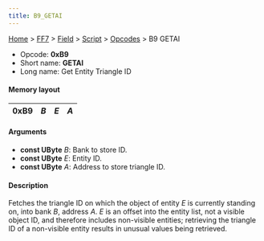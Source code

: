 ```yaml
---
title: B9_GETAI
---
```


[Home](../../../../Main_Page.md) > [FF7](../../../../FF7.md) > [Field](../../../Field.md) > [Script](../../Script.md) > [Opcodes](../Opcodes.md) > B9 GETAI

-   Opcode: **0xB9**
-   Short name: **GETAI**
-   Long name: Get Entity Triangle ID

#### Memory layout

| 0xB9 | *B* | *E* | *A* |
|------|-----|-----|-----|

#### Arguments

-   **const UByte** *B*: Bank to store ID.
-   **const UByte** *E*: Entity ID.
-   **const UByte** *A*: Address to store triangle ID.

#### Description

Fetches the triangle ID on which the object of entity *E* is currently standing on, into bank *B*, address *A*. *E* is an offset into the entity list, not a visible object ID, and therefore includes non-visible entities; retrieving the triangle ID of a non-visible entity results in unusual values being retrieved.
